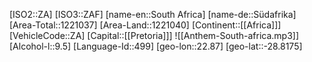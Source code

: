 ﻿---
location: [-28.8175,22.87]
type: Country
tags:
- geo/Country

SpocWebEntityId: 27062
isDeleted: false
confidential: public

---
[ISO2::ZA]
[ISO3::ZAF]
[name-en::South Africa]
[name-de::Südafrika]
[Area-Total::1221037]
[Area-Land::1221040]
[Continent::[[Africa]]]
[VehicleCode::ZA]
[Capital::[[Pretoria]]]
![[Anthem-South-africa.mp3]]
[Alcohol-l::9.5]
[Language-Id::499]
[geo-lon::22.87]
[geo-lat::-28.8175]

